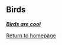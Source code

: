 ## Birds

***[Birds are cool](https://en.wikipedia.org/wiki/Bird)***












[Return to homepage](README.md)
